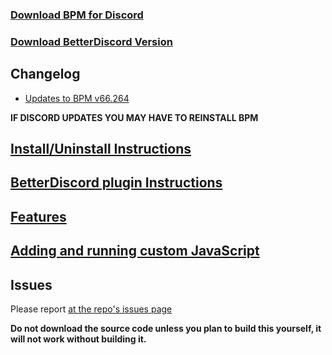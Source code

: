 ### [Download BPM for Discord](https://github.com/ByzantineFailure/BPM-for-Discord/releases/download/discord-v0.11.2-beta/BPM.for.Discord.discord-v0.11.2-beta.7z)
### [Download BetterDiscord Version](https://github.com/ByzantineFailure/BPM-for-Discord/releases/download/discord-v0.11.2-beta/betterDiscord-bpm.plugin.js)

## Changelog

* [Updates to BPM v66.264](https://www.reddit.com/r/betterponymotes/comments/7rg4zt/betterponymotes_v66264_20180118/) 

**IF DISCORD UPDATES YOU MAY HAVE TO REINSTALL BPM**

## [Install/Uninstall Instructions](https://github.com/ByzantineFailure/BPM-for-Discord/blob/discord-v0.11.2-beta/discord/INSTALLATION.md)

## [BetterDiscord plugin Instructions](https://github.com/ByzantineFailure/BPM-for-Discord/blob/discord-v0.11.2-beta/discord/BETTERDISCORD.md)

## [Features](https://github.com/ByzantineFailure/BPM-for-Discord/blob/discord-v0.11.2-beta/discord/FEATURES.md)

## [Adding and running custom JavaScript](https://github.com/ByzantineFailure/BPM-for-Discord/blob/discord-v0.11.2-beta/discord/CUSTOMJS.md)

## Issues
Please report [at the repo's issues page](https://github.com/ByzantineFailure/bpm/issues)

**Do not download the source code unless you plan to build this yourself, it will not work without building it.**

